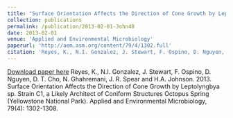 ```yaml
---
title: "Surface Orientation Affects the Direction of Cone Growth by Leptolyngbya sp. Strain C1, a Likely Architect of Coniform Structures Octopus Spring (Yellowstone National Park)"
collection: publications
permalink: /publication/2013-02-01-John40
date: 2013-02-01
venue: 'Applied and Environmental Microbiology'
paperurl: 'http://aem.asm.org/content/79/4/1302.full'
citation: 'Reyes, K., N.I. Gonzalez, J. Stewart, F. Ospino, D. Nguyen, D. T. Cho, N. Ghahremani, J. R. Spear and H.A. Johnson.  2013.  Surface Orientation Affects the Direction of Cone Growth by Leptolyngbya sp. Strain C1, a Likely Architect of Coniform Structures Octopus Spring (Yellowstone National Park).  Applied and Environmental Microbiology, 79(4): 1302-1308.'
---
```


<a href='http://aem.asm.org/content/79/4/1302.full'>Download paper here</a>
Reyes, K., N.I. Gonzalez, J. Stewart, F. Ospino, D. Nguyen, D. T. Cho, N. Ghahremani, J. R. Spear and H.A. Johnson.  2013.  Surface Orientation Affects the Direction of Cone Growth by Leptolyngbya sp. Strain C1, a Likely Architect of Coniform Structures Octopus Spring (Yellowstone National Park).  Applied and Environmental Microbiology, 79(4): 1302-1308.
